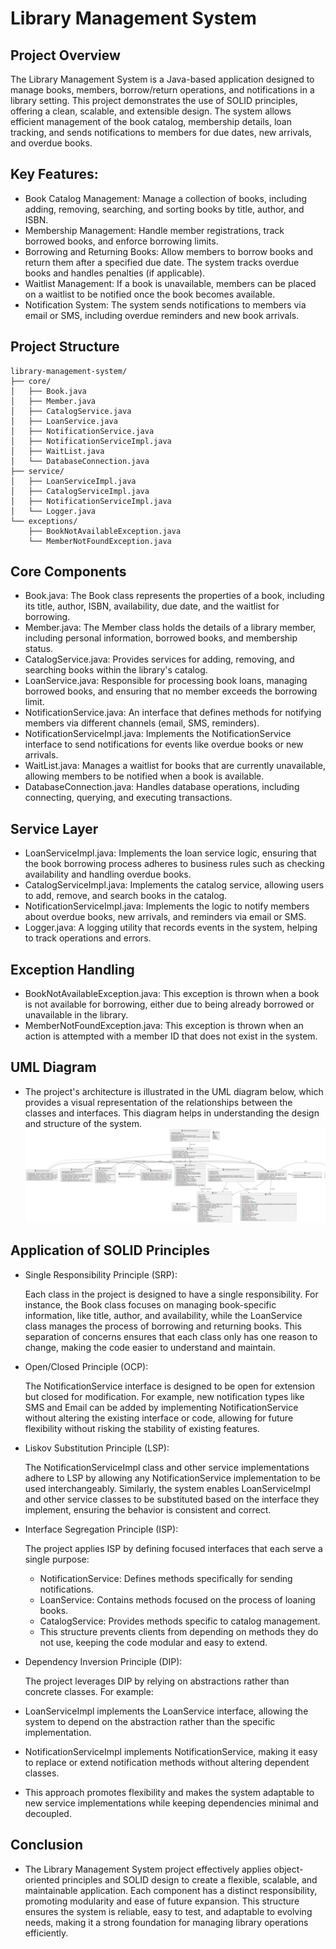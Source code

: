 # Library Management System
## Project Overview
The Library Management System is a Java-based application designed to manage books, members, borrow/return operations, and notifications in a library setting. This project demonstrates the use of SOLID principles, offering a clean, scalable, and extensible design. The system allows efficient management of the book catalog, membership details, loan tracking, and sends notifications to members for due dates, new arrivals, and overdue books.
## Key Features:
- Book Catalog Management: Manage a collection of books, including adding, removing, searching, and sorting books by title, author, and ISBN.
- Membership Management: Handle member registrations, track borrowed books, and enforce borrowing limits.
- Borrowing and Returning Books: Allow members to borrow books and return them after a specified due date. The system tracks overdue books and handles penalties (if applicable).
- Waitlist Management: If a book is unavailable, members can be placed on a waitlist to be notified once the book becomes available.
- Notification System: The system sends notifications to members via email or SMS, including overdue reminders and new book arrivals.
## Project Structure
```plaintext
library-management-system/
├── core/
│   ├── Book.java
│   ├── Member.java
│   ├── CatalogService.java
│   ├── LoanService.java
│   ├── NotificationService.java
│   ├── NotificationServiceImpl.java
│   ├── WaitList.java
│   └── DatabaseConnection.java
├── service/
│   ├── LoanServiceImpl.java
│   ├── CatalogServiceImpl.java
│   ├── NotificationServiceImpl.java
│   └── Logger.java
└── exceptions/
    ├── BookNotAvailableException.java
    └── MemberNotFoundException.java
```
## Core Components
- Book.java: The Book class represents the properties of a book, including its title, author, ISBN, availability, due date, and the waitlist for borrowing.
- Member.java: The Member class holds the details of a library member, including personal information, borrowed books, and membership status.
- CatalogService.java: Provides services for adding, removing, and searching books within the library's catalog.
- LoanService.java: Responsible for processing book loans, managing borrowed books, and ensuring that no member exceeds the borrowing limit.
- NotificationService.java: An interface that defines methods for notifying members via different channels (email, SMS, reminders).
- NotificationServiceImpl.java: Implements the NotificationService interface to send notifications for events like overdue books or new arrivals.
- WaitList.java: Manages a waitlist for books that are currently unavailable, allowing members to be notified when a book is available.
- DatabaseConnection.java: Handles database operations, including connecting, querying, and executing transactions.
## Service Layer
- LoanServiceImpl.java: Implements the loan service logic, ensuring that the book borrowing process adheres to business rules such as checking availability and handling overdue books.
- CatalogServiceImpl.java: Implements the catalog service, allowing users to add, remove, and search books in the catalog.
- NotificationServiceImpl.java: Implements the logic to notify members about overdue books, new arrivals, and reminders via email or SMS.
- Logger.java: A logging utility that records events in the system, helping to track operations and errors.
## Exception Handling
- BookNotAvailableException.java: This exception is thrown when a book is not available for borrowing, either due to being already borrowed or unavailable in the library.
- MemberNotFoundException.java: This exception is thrown when an action is attempted with a member ID that does not exist in the system.
## UML Diagram
- The project's architecture is illustrated in the UML diagram below, which provides a visual representation of the relationships between the classes and interfaces. This diagram helps in understanding the design and structure of the system.
![Library Management System Overview](UML_diagram_Library_management_system.png)
## Application of SOLID Principles
- Single Responsibility Principle (SRP):

  Each class in the project is designed to have a single responsibility. For instance, the Book class focuses on managing book-specific information, like title, author, and availability, while the LoanService 
  class manages the process of borrowing and returning books. This separation of concerns ensures that each class only has one reason to change, making the code easier to understand and maintain.

- Open/Closed Principle (OCP):

  The NotificationService interface is designed to be open for extension but closed for modification. For example, new notification types like SMS and Email can be added by implementing NotificationService 
  without altering the existing interface or code, allowing for future flexibility without risking the stability of existing features.

- Liskov Substitution Principle (LSP):

  The NotificationServiceImpl class and other service implementations adhere to LSP by allowing any NotificationService implementation to be used interchangeably. Similarly, the system enables LoanServiceImpl and 
  other service classes to be substituted based on the interface they implement, ensuring the behavior is consistent and correct.

- Interface Segregation Principle (ISP):

  The project applies ISP by defining focused interfaces that each serve a single purpose:

  - NotificationService: Defines methods specifically for sending notifications.
  - LoanService: Contains methods focused on the process of loaning books.
  - CatalogService: Provides methods specific to catalog management.
  - This structure prevents clients from depending on methods they do not use, keeping the code modular and easy to extend.

- Dependency Inversion Principle (DIP):

  The project leverages DIP by relying on abstractions rather than concrete classes. For example:

 - LoanServiceImpl implements the LoanService interface, allowing the system to depend on the abstraction rather than the specific implementation.
 - NotificationServiceImpl implements NotificationService, making it easy to replace or extend notification methods without altering dependent classes.
 - This approach promotes flexibility and makes the system adaptable to new service implementations while keeping dependencies minimal and decoupled.
## Conclusion
- The Library Management System project effectively applies object-oriented principles and SOLID design to create a flexible, scalable, and maintainable application. Each component has a distinct responsibility, promoting modularity and ease of future expansion. This structure ensures the system is reliable, easy to test, and adaptable to evolving needs, making it a strong foundation for managing library operations efficiently.
